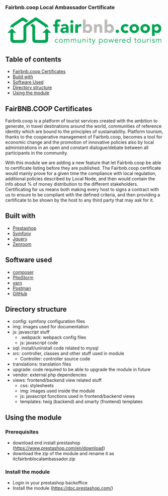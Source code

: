 <!-- PROJECT LOGO -->
<br />
<p>
  <h3>Fairbnb.coop Local Ambassador Certificate</h3>
  <img src="img/logo.png" alt="logo"/>
</p>

<!-- GETTING STARTED -->
## Table of contents

* [Fairbnb.coop Certificates](#fairbnbcoop-certificates)
* [Build with](#built-with)
* [Software Used](#software-used)
* [Directory structure](#directory-structure)
* [Using the module](#using-the-module)

## FairBNB.COOP Certificates
Fairbnb.coop is a platform of tourist services created with the ambition to generate, in travel destinations around the world, communities of reference identity which are bound to the principles of sustainability.
Platform tourism, thanks to the cooperative management of Fairbnb.coop, becomes a tool for economic change and the promotion of innovative policies also by local administrations in an open and constant dialogue/debate between all participants in the community.

With this module we are adding a new feature that let Fairbnb.coop be able to certificate listing before they are published.
The Fairbnb.coop certificate would mainly prove for a given time the compliance with local regulation, additional policies described by Local Node, and then would contain the info about % of money distribution to the different stakeholders.
Certificating for us means both making every host to signs a contract with us to ensure to be compliant with the defined criteria, and then providing a certificate to be shown by the host to any third party that may ask for it.

## Built with

* [Prestashop](https://www.prestashop.com/)
* [Symfony](https://symfony.com/)
* [Jquery](https://jquery.com/)
* [Zenroom](https://zenroom.org/)

## Software used

* [composer](https://getcomposer.org/)
* [PhpStorm](https://www.jetbrains.com/phpstorm/)
* [yarn](https://yarnpkg.com/)
* [Postman](https://www.postman.com)
* [GitHub](https://github.com)

## Directory structure

* config: symfony configuration files
* img: images used for documentation
* js: javascript stuff
    * .webpack: webpack config files
    * js: javascript code
* sql: install/uninstall code related to mysql
* src: controller, classes and other stuff used in module
    * Controller: controller source code
* translations: translation files
* upgrade: code required to be able to upgrade the module in future
* vendor: external php dependencies
* views: frontend/backend view related stuff
    * css: stylesheets
    * img: images used inside the module
    * js: javascript functions used in frontend/backend views
    * templates: twig (backend) and smarty (frontend) templates

## Using the module

### Prerequisites

* download end install prestashop (https://www.prestashop.com/en/download)
* download the zip of the module and rename it as itcfairbnblocalambassador.zip

### Install the module

* Login in your prestashop backoffice
* Install the module (https://doc.prestashop.com/)
